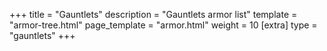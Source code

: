 +++
title = "Gauntlets"
description = "Gauntlets armor list"
template = "armor-tree.html"
page_template = "armor.html"
weight = 10
[extra]
type = "gauntlets"
+++
